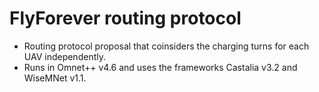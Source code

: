 FlyForever routing protocol
===

- Routing protocol proposal that coinsiders the charging turns for each UAV independently.
- Runs in Omnet++ v4.6 and uses the frameworks Castalia v3.2 and WiseMNet v1.1.

